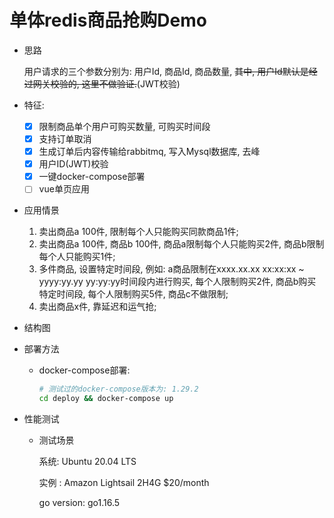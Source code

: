 # 单体redis商品抢购Demo

- 思路

    用户请求的三个参数分别为: 用户Id, 商品Id, 商品数量, ~~其中, 用户Id默认是经过网关校验的, 这里不做验证.~~(JWT校验)
    
- 特征:

    - [x] 限制商品单个用户可购买数量, 可购买时间段
    - [x] 支持订单取消
    - [x] 生成订单后内容传输给rabbitmq, 写入Mysql数据库, 去峰
    - [x] 用户ID(JWT)校验
    - [x] 一键docker-compose部署
    - [ ] vue单页应用 

- 应用情景

    1. 卖出商品a 100件, 限制每个人只能购买同款商品1件;
    2. 卖出商品a 100件, 商品b 100件, 商品a限制每个人只能购买2件, 商品b限制每个人只能购买1件;
    3. 多件商品, 设置特定时间段, 例如: a商品限制在xxxx.xx.xx xx:xx:xx ~ yyyy:yy.yy yy:yy:yy时间段内进行购买,
    每个人限制购买2件, 商品b购买特定时间段, 每个人限制购买5件, 商品c不做限制;
    4. 卖出商品x件, 靠延迟和运气抢;
    
- 结构图
    

- 部署方法
  - docker-compose部署:
    ```bash
    # 测试过的docker-compose版本为: 1.29.2
    cd deploy && docker-compose up
    ```

- 性能测试

    - 测试场景
    
        系统: Ubuntu 20.04 LTS
    
        实例 : Amazon Lightsail 2H4G $20/month
        
        go version: go1.16.5